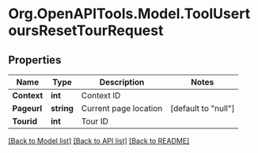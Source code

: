 # Org.OpenAPITools.Model.ToolUsertoursResetTourRequest

## Properties

Name | Type | Description | Notes
------------ | ------------- | ------------- | -------------
**Context** | **int** | Context ID | 
**Pageurl** | **string** | Current page location | [default to "null"]
**Tourid** | **int** | Tour ID | 

[[Back to Model list]](../README.md#documentation-for-models) [[Back to API list]](../README.md#documentation-for-api-endpoints) [[Back to README]](../README.md)

